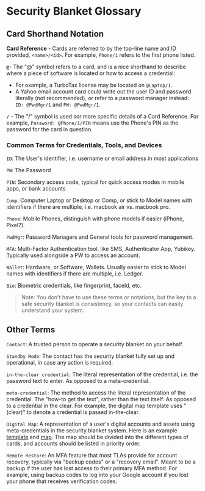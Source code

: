 # Security Blanket Glossary

## Card Shorthand Notation
**Card Reference** - Cards are referred to by the top-line name and ID provided, `<name>/<id>`. For example, `Phone/1` refers to the first phone listed.

**`@`**- The "@" symbol refers to a card, and is a nice shorthand to describe where a piece of software is located or how to access a credential:
- For example, a TurboTax license may be located on `@Laptop/1`.
- A Yahoo email account card could write out the user ID and password literally (not recommended), or refer to a password manager instead: `ID: @PwdMgr/1` and `PW: @PwdMgr/1`.

**`/`** - The "/" symbol is used sor more specific details of a Card Reference. For example, `Password: @Phone/1/PIN` means use the Phone's PIN as the password for the card in question.

### Common Terms for Credentials, Tools, and Devices
`ID`: The User's identifier, i.e. username or email address in most applications

`PW`: The Password

`PIN`: Secondary access code, typical for quick access modes in mobile apps, or bank accounts

`Comp`: Computer Laptop or Desktop or Comp, or stick to Model names with identifiers if there are multiple, i.e. macbook air vs. macbook pro.

`Phone`: Mobile Phones, distinguish with phone models if easier (iPhone, Pixel7).

`PwdMgr`: Password Managers and General tools for password management.

`MFA`: Multi-Factor Authentication tool, like SMS, Authenticator App, Yubikey. Typically used alongside a PW to access an account.

`Wallet`: Hardware, or Software, Wallets. Usually easier to stick to Model names with identifiers if there are multiple, i.e. Ledger.

`Bio`: Biometric credentials, like fingerprint, faceId, etc.

> Note: You don't have to use these terms or notations, but the key to a safe security blanket is consistency, so your contacts can easily understand your system. 

## Other Terms
`Contact`: A trusted person to operate a security blanket on your behalf.

`Standby Mode`: The contact has the security blanket fully set up and operational, in case any action is required.

`in-the-clear credential`: The literal representation of the credential, i.e. the password text to enter. As opposed to a meta-credential.

`meta-credential`: The method to access the literal representation of the credential. The "how-to get the text", rather than the text itself. As opposed to a credential in the clear. For example, the digital map template uses "(clear)" to denote a credential is passed in-the-clear.

`Digital Map`: A representation of a user's digital accounts and assets using meta-credentials in the security blanket system. Here is an example [template](./digital-map-template.md) and [map](./digital-map-example.md). The map should be divided into the different types of cards, and accounts should be listed in priority order.

`Remote Restore`: An MFA feature that most TLAs provide for account recovery, typically via "backup codes" or a "recovery email". Meant to be a backup if the user has lost access to their primary MFA method. For example, using backup codes to log into your Google account if you lost your phone that receives verification codes.